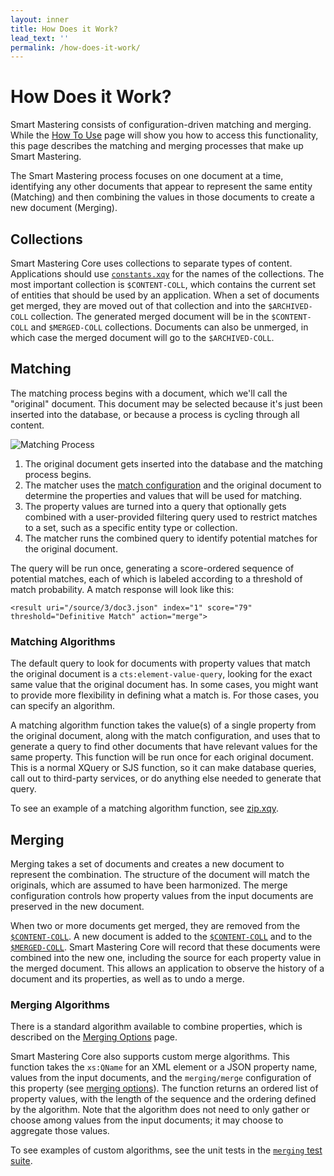 ```yaml
---
layout: inner
title: How Does it Work?
lead_text: ''
permalink: /how-does-it-work/
---
```


# How Does it Work?

Smart Mastering consists of configuration-driven matching and merging. While
the [How To Use][how-to-use] page will show you how to access this
functionality, this page describes the matching and merging processes that
make up Smart Mastering.

The Smart Mastering process focuses on one document at a time, identifying
any other documents that appear to represent the same entity (Matching) and
then combining the values in those documents to create a new document (Merging).

## Collections

Smart Mastering Core uses collections to separate types of content. Applications
should use [`constants.xqy`][constants] for the names of the collections. The
most important collection is `$CONTENT-COLL`, which contains the current set of
entities that should be used by an application. When a set of documents get
merged, they are moved out of that collection and into the `$ARCHIVED-COLL`
collection. The generated merged document will be in the `$CONTENT-COLL` and
`$MERGED-COLL` collections. Documents can also be unmerged, in which case the
merged document will go to the `$ARCHIVED-COLL`. 

## Matching

The matching process begins with a document, which we'll call the "original"
document. This document may be selected because it's just been inserted into the
database, or because a process is cycling through all content.

![Matching Process](/smart-mastering-core/images/matching.png)

1. The original document gets inserted into the database and the matching
process begins.
2. The matcher uses the [match configuration][match-config] and the original
document to determine the properties and values that will be used for matching.
3. The property values are turned into a query that optionally gets combined with a user-provided filtering query used to restrict matches to a set, such as a specific entity type or collection.
4. The matcher runs the combined query to identify potential matches for the original
document.

The query will be run once, generating a score-ordered sequence of
potential matches, each of which is labeled according to a threshold of match
probability. A match response will look like this:

    <result uri="/source/3/doc3.json" index="1" score="79" threshold="Definitive Match" action="merge">

### Matching Algorithms

The default query to look for documents with property values that match the
original document is a `cts:element-value-query`, looking for the exact same
value that the original document has. In some cases, you might want to provide
more flexibility in defining what a match is. For those cases, you can specify
an algorithm.

A matching algorithm function takes the value(s) of a single property from the
original document, along with the match configuration, and uses that to generate
a query to find other documents that have relevant values for the same property.
This function will be run once for each original document. This is a normal
XQuery or SJS function, so it can make database queries, call out to third-party
services, or do anything else needed to generate that query.

To see an example of a matching algorithm function, see [zip.xqy][zip.xqy].

## Merging

Merging takes a set of documents and creates a new document to represent the
combination. The structure of the document will match the originals, which are
assumed to have been harmonized. The merge configuration controls how property
values from the input documents are preserved in the new document.

When two or more documents get merged, they are removed from the
[`$CONTENT-COLL`][constants]. A new document is added to the
[`$CONTENT-COLL`][constants] and to the [`$MERGED-COLL`][constants]. Smart
Mastering Core will record that these documents were combined into the new one,
including the source for each property value in the merged document. This allows
an application to observe the history of a document and its properties, as well
as to undo a merge.

### Merging Algorithms

There is a standard algorithm available to combine properties, which is
described on the [Merging Options][merge-config] page.

Smart Mastering Core also supports custom merge algorithms. This function takes
the `xs:QName` for an XML element or a JSON property name, values from the 
input documents, and the `merging/merge` configuration of this property (see
[merging options][merge-config]). The function returns an ordered list of
property values, with the length of the sequence and the ordering defined by the
algorithm. Note that the algorithm does not need to only gather or choose among
values from the input documents; it may choose to aggregate those values.

To see examples of custom algorithms, see the unit tests in the [`merging` test
suite][merging-suite].


[how-to-use]: ../how-to-use/
[match-config]: ../docs/matching-options/
[zip.xqy]: https://github.com/marklogic-community/smart-mastering-core/blob/master/src/main/ml-modules/root/com.marklogic.smart-mastering/algorithms/zip.xqy
[merge-config]: ../docs/merging-options/
[constants]: https://github.com/marklogic-community/smart-mastering-core/blob/master/src/main/ml-modules/root/com.marklogic.smart-mastering/constants.xqy
[merging-suite]: https://github.com/marklogic-community/smart-mastering-core/tree/master/src/test/ml-modules/root/test/suites/merging-xml

